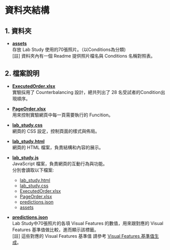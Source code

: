 # 資料夾結構

## 1. 資料夾

- **[assets](./assets)**  
  存放 Lab Study 使用的70張照片。（以Conditions為分類)  
  [註] 資料夾內有一個 Readme 提供照片檔名與 Conditions 名稱對照表。

## 2. 檔案說明

- **[ExecutedOrder.xlsx](./ExecutedOrder.xlsx)**  
  實驗採用了 Counterbalancing 設計，總共列出了 28 名受試者的Condition出現順序。

- **[PageOrder.xlsx](./PageOrder.xlsx)**  
  用來控制實驗網頁中每一頁需要執行的 Funcition。

- **[lab_study.css](./lab_study.css)**  
  網頁的 CSS 設定，控制頁面的樣式與佈局。

- **[lab_study.html](./lab_study.html)**  
  網頁的 HTML 檔案，負責結構和內容的展示。

- **[lab_study.js](./lab_study.js)**  
  JavaScript 檔案，負責網頁的互動行為與功能。  
  分別會讀取以下檔案:
  - [lab_study.html](./lab_study.html)
  - [lab_study.css](./lab_study.css)
  - [ExecutedOrder.xlsx](./ExecutedOrder.xlsx)
  - [PageOrder.xlsx](./PageOrder.xlsx)
  - [predictions.json](./predictions.json)
  - [assets](./assets) 


- **[predictions.json](./predictions.json)**  
  Lab Study中70張照片的各項 Visual Features 的數值，用來跟對應的 Visual Features 基準值做比較，進而顯示該標籤。  
  [註] 這些對應的 Visual Features 基準值 請參考 [Visual Features 基準值生成](../Benchmark_of_Visual_Features)。
